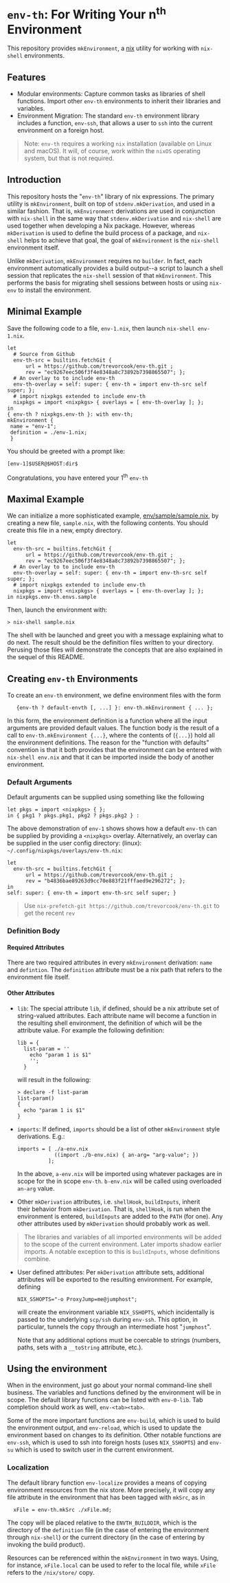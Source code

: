 # `env-th`: For Writing Your n<sup>th</sup> Environment

This repository provides `mkEnvironment`, a [nix](https://nixos.org/) utility
for working with `nix-shell` environments.

## Features

- Modular environments: Capture common tasks as libraries of shell
  functions. Import other `env-th` environments to inherit their
  libraries and variables.
- Environment Migration: The standard `env-th` environment library includes
  a function, `env-ssh`, that allows a user to `ssh` into the current
  environment on a foreign host.

> Note: `env-th` requires a working `nix` installation (available on Linux
  and macOS). It will, of course, work within the `nixOS` operating system,
  but that is not required.

## Introduction

This repository hosts the "`env-th`" library of nix expressions. The primary
utility is `mkEnvironment`, built on top of `stdenv.mkDerivation`, and used
in a similar fashion. That is, `mkEnvironment` derivations are used in
conjunction with `nix-shell` in the same way that `stdenv.mkDerivation` and
`nix-shell` are used together when developing a Nix package. However, whereas
`mkDerivation` is used to define the build process of a package, and
`nix-shell` helps to achieve that goal, the goal of `mkEnvironment` is the
`nix-shell` environment itself.

Unlike `mkDerivation`, `mkEnvironment` requires no `builder`. In fact, each
environment automatically provides a build output--a script to
launch a shell session that replicates the `nix-shell` session of that
`mkEnvironment`. This performs the basis for migrating shell sessions between
hosts or using `nix-env` to install the environment.

## Minimal Example

Save the following code to a file, `env-1.nix`, then launch
`nix-shell env-1.nix`.

```
let
  # Source from Github
  env-th-src = builtins.fetchGit {
      url = https://github.com/trevorcook/env-th.git ;
      rev = "ec9267eec506f3f4e8348a8c73892b7398865507"; };
  # An overlay to to include env-th
  env-th-overlay = self: super: { env-th = import env-th-src self super; };
  # import nixpkgs extended to include env-th
  nixpkgs = import <nixpkgs> { overlays = [ env-th-overlay ]; };
in
{ env-th ? nixpkgs.env-th }: with env-th;
mkEnvironment {
 name = "env-1";
 definition = ./env-1.nix;
 }
```

You should be greeted with a prompt like:
```
[env-1]$USER@$HOST:dir$
```
Congratulations, you have entered your 1<sup>th</sup> `env-th`

## Maximal Example

We can initialize a more sophisticated example, [env/sample/sample.nix](https://github.com/trevorcook/env-th/blob/master/envs/sample/sample.nix), by creating a
new file, `sample.nix`, with the following contents. You should create this
file in a new, empty directory.

```
let
  env-th-src = builtins.fetchGit {
      url = https://github.com/trevorcook/env-th.git ;
      rev = "ec9267eec506f3f4e8348a8c73892b7398865507"; };
  # An overlay to to include env-th
  env-th-overlay = self: super: { env-th = import env-th-src self super; };
  # import nixpkgs extended to include env-th
  nixpkgs = import <nixpkgs> { overlays = [ env-th-overlay ]; };
in nixpkgs.env-th.envs.sample
```

Then, launch the environment with:
```
> nix-shell sample.nix
```
The shell with be launched and greet you with a message explaining what to do
next. The result should be the definition files written to your directory.
Perusing those files will demonstrate the concepts that are also explained
in the sequel of this README.

## Creating `env-th` Environments

To create an `env-th` environment, we define environment files with the form
```
   {env-th ? default-envth [, ...] }: env-th.mkEnvironment { ... };
```
In this form, the environment definition is a function where all the input
arguments are provided default values. The function body is the result of a
call to `env-th.mkEnvironment {...}`, where the contents of (`{...}`) hold all
the environment definitions. The reason for the "function with defaults"
convention is that it both provides that the environment can be entered with
`nix-shell env.nix` and that it can be imported inside the body of another
environment.

### Default Arguments

Default arguments can be supplied using something like the following
```
let pkgs = import <nixpkgs> { };
in { pkg1 ? pkgs.pkg1, pkg2 ? pkgs.pkg2 } :
```
The above demonstration of `env-1` shows shows how a default `env-th` can be
supplied by providing a `<nixpkgs>` overlay. Alternatively, an overlay can be
supplied in the user config directory:
  (linux):
   `~/.config/nixpkgs/overlays/env-th.nix`:
  ```
  let
    env-th-src = builtins.fetchGit {
        url = https://github.com/trevorcook/env-th.git ;
        rev = "b4836bae89263d9cc70e883f21fffaed9e296272"; };
  in
  self: super: { env-th = import env-th-src self super; }
  ```
> Use `nix-prefetch-git https://github.com/trevorcook/env-th.git` to get
  the recent `rev`

### Definition Body

#### Required Attributes

There are two required attributes in every `mkEnvironment` derivation: `name`
and `defintion`. The `definition` attribute must be a nix path that refers to
the environment file itself.

#### Other Attributes

- `lib`: The special attribute `lib`, if defined, should be a nix attribute set
  of string-valued attributes. Each attribute name will become a function in the
  resulting shell environment, the definition of which will be the attribute
  value. For example the following definition:
  ```
  lib = {
    list-param = ''
      echo "param 1 is $1"
      '';
    }
  ```
  will result in the following:
  ```
  > declare -f list-param
  list-param()
  {
    echo "param 1 is $1"
  }
  ```

- `imports`: If defined, `imports` should be a list of other `mkEnvironment`
  style derivations. E.g.:
  ```
  imports = [ ./a-env.nix
              ((import ./b-env.nix) { an-arg= "arg-value"; })
            ];
  ```
  In the above, `a-env.nix` will be imported using whatever packages are in
  scope for the in scope `env-th`. `b-env.nix` will be called using overloaded
  `an-arg` value.

- Other `mkDerivation` attributes, i.e. `shellHook`, `buildInputs`, inherit    
  their behavior from `mkDerivation`. That is, `shellHook`, is run when the
  environment is entered, `buildInputs` are added to the `PATH` (for one). Any
  other attributes used by `mkDerivation` should probably work as well.

> The libraries and variables of all imported environments will be added
  to the scope of the current environment. Later imports shadow earlier
  imports. A notable exception to this is `buildInputs`, whose definitions
  combine.

- User defined attributes: Per `mkDerivation` attribute sets, additional
  attributes will be exported to the resulting environment. For example,
  defining
  ```
  NIX_SSHOPTS="-o ProxyJump=me@jumphost";
  ```
  will create the environment variable `NIX_SSHOPTS`, which incidentally is
  passed to the underlying `scp/ssh` during `env-ssh`. This option, in
  particular, tunnels the copy through an intermediate host "`jumphost`".

  Note that any additional options must be coercable to strings (numbers,
  paths, sets with a `__toString` attribute, etc.).

## Using the environment

When in the environment, just go about your normal command-line shell business.
The variables and functions defined by the environment will be in scope. The
default library functions can be listed with `env-0-lib`. Tab completion should
work as well, `env-<tab><tab>`.

Some of the more important functions are `env-build`, which is used to build
the environment output, and `env-reload`, which is used to update the
environment based on changes to its definition. Other notable functions are
`env-ssh`, which is used to ssh into foreign hosts (uses `NIX_SSHOPTS`) and
`env-su` which is used to switch user in the current environment.

### Localization

The default library function `env-localize` provides a means of copying
environment resources from the nix store. More precisely, it will copy any
file attribute in the environment that has been tagged with `mkSrc`, as in
```
  xFile = env-th.mkSrc ./xFile.md;
```
The copy will be placed relative to the `ENVTH_BUILDDIR`, which is the directory
of the `definition` file (in the case of entering the environment through
`nix-shell`) or the current directory (in the case of entering by invoking
the build product).

Resources can be referenced within the `mkEnvironment` in two ways. Using, for
instance, `xFile.local` can be used to refer to the local file, while `xFile`
refers to the `/nix/store/` copy.
